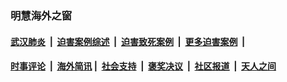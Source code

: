 
### 明慧海外之窗

####  [武汉肺炎](indexes/365.md?t=02280000) &nbsp;|&nbsp;  [迫害案例综述](indexes/328.md?t=02280000) &nbsp;|&nbsp; [迫害致死案例](indexes/277.md?t=02280000)  &nbsp;|&nbsp; [更多迫害案例](indexes/81.md?t=02280000)  &nbsp;|&nbsp; 
####  [时事评论](indexes/19.md?t=02280000) &nbsp;|&nbsp; [海外简讯](indexes/245.md?t=02280000)&nbsp;|&nbsp;  [社会支持](indexes/140.md?t=02280000) &nbsp;|&nbsp; [褒奖决议](indexes/282.md?t=02280000) &nbsp;|&nbsp; [社区报道](indexes/91.md?t=02280000)  &nbsp;|&nbsp; [天人之间](indexes/78.md?t=02280000) 

